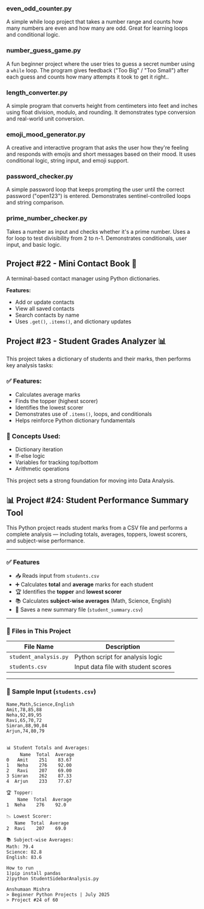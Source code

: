 ### even_odd_counter.py
A simple while loop project that takes a number range and counts how many numbers are even and how many are odd. Great for learning loops and conditional logic.

### number_guess_game.py
A fun beginner project where the user tries to guess a secret number using a `while` loop. The program gives feedback ("Too Big" / "Too Small") after each guess and counts how many attempts it took to get it right..

### length_converter.py
A simple program that converts height from centimeters into feet and inches using float division, modulo, and rounding. It demonstrates type conversion and real-world unit conversion.

### emoji_mood_generator.py
A creative and interactive program that asks the user how they're feeling and responds with emojis and short messages based on their mood. It uses conditional logic, string input, and emoji support.

### password_checker.py
A simple password loop that keeps prompting the user until the correct password ("open123") is entered. Demonstrates sentinel-controlled loops and string comparison.

### prime_number_checker.py
Takes a number as input and checks whether it's a prime number. Uses a for loop to test divisibility from 2 to n-1. Demonstrates conditionals, user input, and basic logic.

## Project #22 - Mini Contact Book 📖

A terminal-based contact manager using Python dictionaries.

**Features:**
- Add or update contacts
- View all saved contacts
- Search contacts by name
- Uses `.get()`, `.items()`, and dictionary updates

## Project #23 - Student Grades Analyzer 📊

This project takes a dictionary of students and their marks, then performs key analysis tasks:

### ✅ Features:
- Calculates average marks
- Finds the topper (highest scorer)
- Identifies the lowest scorer
- Demonstrates use of `.items()`, loops, and conditionals
- Helps reinforce Python dictionary fundamentals

### 🧠 Concepts Used:
- Dictionary iteration
- If-else logic
- Variables for tracking top/bottom
- Arithmetic operations

This project sets a strong foundation for moving into Data Analysis.

## 📊 Project #24: Student Performance Summary Tool

This Python project reads student marks from a CSV file and performs a complete analysis — including totals, averages, toppers, lowest scorers, and subject-wise performance.

---

### ✅ Features

- 📥 Reads input from `students.csv`
- ➕ Calculates **total** and **average** marks for each student
- 🏆 Identifies the **topper** and **lowest scorer**
- 📚 Calculates **subject-wise averages** (Math, Science, English)
- 💾 Saves a new summary file (`student_summary.csv`)

---

### 📁 Files in This Project

| File Name                   | Description                          |
|----------------------------|--------------------------------------|
| `student_analysis.py`| Python script for analysis logic     |
| `students.csv`             | Input data file with student scores  |

---

### 🧠 Sample Input (`students.csv`)

```csv
Name,Math,Science,English
Amit,78,85,88
Neha,92,89,95
Ravi,65,70,72
Simran,88,90,84
Arjun,74,80,79


📊 Student Totals and Averages:
     Name  Total  Average
0   Amit    251    83.67
1   Neha    276    92.00
2   Ravi    207    69.00
3 Simran    262    87.33
4  Arjun    233    77.67

🏆 Topper:
    Name  Total  Average
1  Neha    276    92.0

📉 Lowest Scorer:
   Name  Total  Average
2  Ravi    207    69.0

📚 Subject-wise Averages:
Math: 79.4
Science: 82.8
English: 83.6

How to run
1)pip install pandas
2)python StudentSidebarAnalysis.py

Anshumaan Mishra
> Beginner Python Projects | July 2025
> Project #24 of 60

